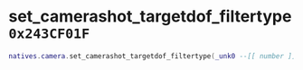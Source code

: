 # set_camerashot_targetdof_filtertype `0x243CF01F`

```lua
natives.camera.set_camerashot_targetdof_filtertype(_unk0 --[[ number ]], _unk1 --[[ number ]])
```